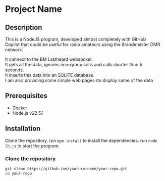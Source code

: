 # Project Name

## Description
This is a NodeJS program, developed almost completely with GitHub Copilot that could be useful for radio amateurs using the Brandmeister DMR network. 

It connect to the BM Lastheard websocket.  
It gets all the data, ignores non-group calls and calls shorter than 5 seconds.  
It inserts this data into an SQLITE database.  
I am also providing some simple web pages rto display some of the data

## Prerequisites
- Docker
- Node.js v22.5.1

## Installation

Clone the repository. 
run ```npm install``` to install the dependencies.
run  ```node lh.js``` to start the program.

### Clone the repository
```bash
git clone https://github.com/yourusername/your-repo.git
cd your-repo